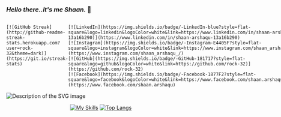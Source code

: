 ### *Hello there..it's me Shaan.* 👋




<div style="display: flex;">
  <div>
    
    [![GitHub Streak](http://github-readme-streak-stats.herokuapp.com?user=rock-32&theme=dark)](https://git.io/streak-stats)
    
  </div>
  <div>
    
    [![LinkedIn](https://img.shields.io/badge/-LinkedIn-blue?style=flat-square&logo=linkedin&logoColor=white&link=https://www.linkedin.com/in/shaan-arshaqu-13a16b290)](https://www.linkedin.com/in/shaan-arshaqu-13a16b290)
    [![Instagram](https://img.shields.io/badge/-Instagram-E4405F?style=flat-square&logo=instagram&logoColor=white&link=https://www.instagram.com/shaan_arshaqu_/)](https://www.instagram.com/shaan_arshaqu_/)
    [![GitHub](https://img.shields.io/badge/-GitHub-181717?style=flat-square&logo=github&logoColor=white&link=https://github.com/rock-32)](https://github.com/rock-32)
    [![Facebook](https://img.shields.io/badge/-Facebook-1877F2?style=flat-square&logo=facebook&logoColor=white&link=https://www.facebook.com/shaan.arshaqu)](https://www.facebook.com/shaan.arshaqu)
    
  </div>
</div>


<img src="https://raw.githubusercontent.com/trinib/trinib/snake/github-contribution-grid-snake-dark.svg" alt="Description of the SVG image">   
<div align="center">
  
  [![My Skills](https://skillicons.dev/icons?i=dotnet,cs,react,redux,js,html,css,bootstrap)](https://skillicons.dev)
  [![Top Langs](https://github-readme-stats.vercel.app/api/top-langs/?username=rock-32&layout=compact&theme=vision-friendly-dark)](https://github.com/anuraghazra/github-readme-stats)
  
</div>
   


<!--
**rock-32/rock-32** is a ✨ _special_ ✨ repository because its `README.md` (this file) appears on your GitHub profile.
Here are some ideas to get you started:
- 🔭 I’m currently working on ...
- 🌱 I’m currently learning ...
- 👯 I’m looking to collaborate on ...
- 🤔 I’m looking for help with ...
- 💬 Ask me about ...
- 📫 How to reach me: ...
- 😄 Pronouns: ...
- ⚡ Fun fact: ...
-->
